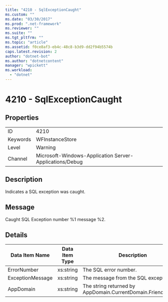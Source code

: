 ```yaml
---
title: "4210 - SqlExceptionCaught"
ms.custom: ""
ms.date: "03/30/2017"
ms.prod: ".net-framework"
ms.reviewer: ""
ms.suite: ""
ms.tgt_pltfrm: ""
ms.topic: "article"
ms.assetid: f0ce8af3-eb4c-48c8-b3d9-dd2f94b5574b
caps.latest.revision: 2
author: "dotnet-bot"
ms.author: "dotnetcontent"
manager: "wpickett"
ms.workload: 
  - "dotnet"
---
```

# 4210 - SqlExceptionCaught
## Properties  

|||  
|-|-|  
|ID|4210|  
|Keywords|WFInstanceStore|  
|Level|Warning|  
|Channel|Microsoft-Windows-Application Server-Applications/Debug|  

## Description  
 Indicates a SQL exception was caught.  

## Message  
 Caught SQL Exception number %1 message %2.  

## Details  


|  Data Item Name  | Data Item Type |                         Description                          |
|------------------|----------------|--------------------------------------------------------------|
|   ErrorNumber    |   xs:string    |                    The SQL error number.                     |
| ExceptionMessage |   xs:string    |             The message from the SQL exception.              |
|    AppDomain     |   xs:string    | The string returned by AppDomain.CurrentDomain.FriendlyName. |

